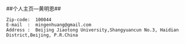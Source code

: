 ##个人主页—黄明恩##

    Zip-code:  100044
    E-mail  :  mingenhuang@gmail.com
    Address :  Beijing Jiaotong University,Shangyuancun No.3, Haidian District,Beijing, P.R.China

